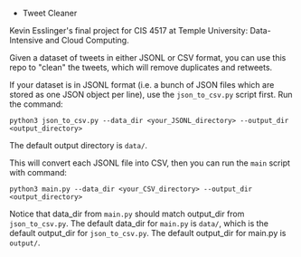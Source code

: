 * Tweet Cleaner

Kevin Esslinger's final project for CIS 4517 at Temple University: Data-Intensive and Cloud Computing. 

Given a dataset of tweets in either JSONL or CSV format, you can use this repo to "clean" the tweets, which will remove duplicates and retweets.

If your dataset is in JSONL format (i.e. a bunch of JSON files which are stored as one JSON object per line), use the `json_to_csv.py` script first. Run the command:

`python3 json_to_csv.py --data_dir <your_JSONL_directory> --output_dir <output_directory>`

The default output directory is `data/`.

This will convert each JSONL file into CSV, then you can run the `main` script with command:

`python3 main.py --data_dir <your_CSV_directory> --output_dir <output_directory>`

Notice that data_dir from `main.py` should match output_dir from `json_to_csv.py`. The default data_dir for `main.py` is `data/`, which is the default output_dir for `json_to_csv.py`. The default output_dir for main.py is `output/`.
